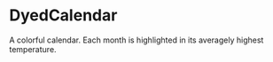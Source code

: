 # DyedCalendar
A colorful calendar. Each month is highlighted in its averagely highest temperature.
